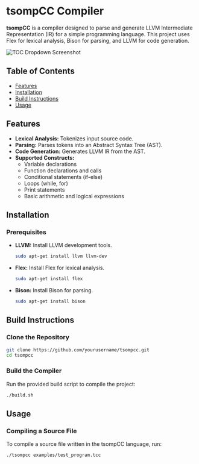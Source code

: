 
# tsompCC Compiler

**tsompCC** is a compiler designed to parse and generate LLVM Intermediate Representation (IR) for a simple programming language. This project uses Flex for lexical analysis, Bison for parsing, and LLVM for code generation.

![TOC Dropdown Screenshot](path/to/table-of-contents-screenshot.png)  


## Table of Contents
- [Features](#features)
- [Installation](#installation)
- [Build Instructions](#build-instructions)
- [Usage](#usage)

## Features

- **Lexical Analysis:** Tokenizes input source code.
- **Parsing:** Parses tokens into an Abstract Syntax Tree (AST).
- **Code Generation:** Generates LLVM IR from the AST.
- **Supported Constructs:**
  - Variable declarations
  - Function declarations and calls
  - Conditional statements (if-else)
  - Loops (while, for)
  - Print statements
  - Basic arithmetic and logical expressions

## Installation

### Prerequisites

- **LLVM:** Install LLVM development tools.
  ```bash
  sudo apt-get install llvm llvm-dev
  ```
- **Flex:** Install Flex for lexical analysis.
  ```bash
  sudo apt-get install flex
  ```
- **Bison:** Install Bison for parsing.
  ```bash
  sudo apt-get install bison
  ```

## Build Instructions

### Clone the Repository
```bash
git clone https://github.com/yourusername/tsompcc.git
cd tsompcc
```

### Build the Compiler
Run the provided build script to compile the project:
```bash
./build.sh
```

## Usage

### Compiling a Source File
To compile a source file written in the tsompCC language, run:
```bash
./tsompcc examples/test_program.tcc
```
